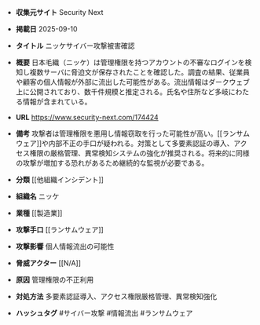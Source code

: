- **収集元サイト**
Security Next

- **掲載日**
2025-09-10

- **タイトル**
ニッケサイバー攻撃被害確認

- **概要**
日本毛織（ニッケ）は管理権限を持つアカウントの不審なログインを検知し複数サーバに脅迫文が保存されたことを確認した。調査の結果、従業員や顧客の個人情報が外部に流出した可能性がある。流出情報はダークウェブ上に公開されており、数千件規模と推定される。氏名や住所など多岐にわたる情報が含まれている。

- **URL**
https://www.security-next.com/174424

- **備考**
攻撃者は管理権限を悪用し情報窃取を行った可能性が高い。[[ランサムウェア]]や内部不正の手口が疑われる。対策として多要素認証の導入、アクセス権限の厳格管理、異常検知システムの強化が推奨される。将来的に同様の攻撃が増加する恐れがあるため継続的な監視が必要である。

- **分類**
[[他組織インシデント]]

- **組織名**
ニッケ

- **業種**
[[製造業]]

- **攻撃手口**
[[ランサムウェア]]

- **攻撃影響**
個人情報流出の可能性

- **脅威アクター**
[[N/A]]

- **原因**
管理権限の不正利用

- **対処方法**
多要素認証導入、アクセス権限厳格管理、異常検知強化

- **ハッシュタグ**
#サイバー攻撃 #情報流出 #ランサムウェア

